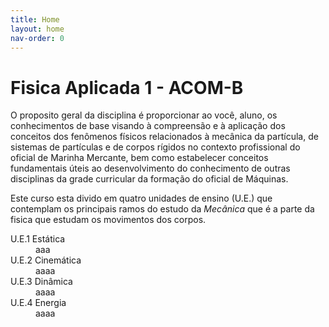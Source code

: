 ```yaml
---
title: Home
layout: home
nav-order: 0
---
```


# Fisica Aplicada 1 - ACOM-B

O proposito geral da disciplina é proporcionar ao você, aluno, os conhecimentos
de base visando à compreensão e à aplicação dos conceitos dos fenômenos físicos
relacionados à mecânica da partícula, de sistemas de partículas e de corpos
rígidos no contexto profissional do oficial de Marinha Mercante, bem como
estabelecer conceitos fundamentais úteis ao desenvolvimento do conhecimento de
outras disciplinas da grade curricular da formação do oficial de Máquinas.

Este curso esta divido em quatro unidades de ensino (U.E.) que contemplam os
principais ramos do estudo da _Mecânica_ que é a parte da fisica que estudam os
movimentos dos corpos.

<dl>
    <dt>U.E.1 Estática</dt>
    <dd>aaa</dd>
    <dt>U.E.2 Cinemática</dt>
    <dd>aaaa</dd>
    <dt>U.E.3 Dinâmica</dt>
    <dd>aaaa</dd>
    <dt>U.E.4 Energia</dt>
    <dd>aaaa</dd>
</dl>
